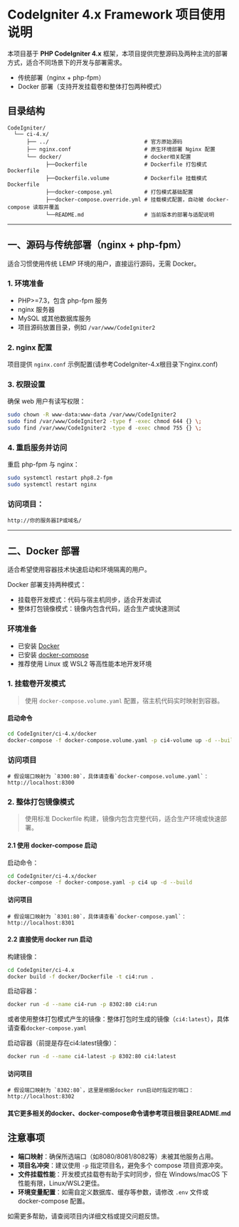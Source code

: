 # CodeIgniter 4.x Framework 项目使用说明

本项目基于 **PHP CodeIgniter 4.x** 框架，本项目提供完整源码及两种主流的部署方式，适合不同场景下的开发与部署需求。

- 传统部署（nginx + php-fpm）
- Docker 部署（支持开发挂载卷和整体打包两种模式）

## 目录结构

```text
CodeIgniter/
  └── ci-4.x/
      ├── ../                              # 官方原始源码
      ├── nginx.conf                       # 原生环境部署 Nginx 配置
      └── docker/                          # docker相关配置
            ├──Dockerfile                  # Dockerfile 打包模式Dockerfile
            ├──Dockerfile.volume           # Dockerfile 挂载模式Dockerfile
            ├──docker-compose.yml          # 打包模式基础配置
            ├──docker-compose.override.yml # 挂载模式配置，自动被 docker-compose 读取并覆盖
            └──README.md                   # 当前版本的部署与适配说明
```
---

## 一、源码与传统部署（nginx + php-fpm）

适合习惯使用传统 LEMP 环境的用户，直接运行源码，无需 Docker。

### 1. 环境准备

- PHP>=7.3，包含 php-fpm 服务
- nginx 服务器
- MySQL 或其他数据库服务
- 项目源码放置目录，例如 `/var/www/CodeIgniter2`

### 2. nginx 配置

项目提供 `nginx.conf` 示例配置(请参考CodeIgniter-4.x根目录下nginx.conf)

### 3. 权限设置

确保 web 用户有读写权限：

```bash
sudo chown -R www-data:www-data /var/www/CodeIgniter2
sudo find /var/www/CodeIgniter2 -type f -exec chmod 644 {} \;
sudo find /var/www/CodeIgniter2 -type d -exec chmod 755 {} \;
```

### 4. 重启服务并访问

重启 php-fpm 与 nginx：

```bash
sudo systemctl restart php8.2-fpm
sudo systemctl restart nginx
```

### 访问项目：
```
http://你的服务器IP或域名/
```
---

## 二、Docker 部署

适合希望使用容器技术快速启动和环境隔离的用户。

Docker 部署支持两种模式：

- 挂载卷开发模式：代码与宿主机同步，适合开发调试
- 整体打包镜像模式：镜像内包含代码，适合生产或快速测试

### 环境准备

- 已安装 [Docker](https://docs.docker.com/get-docker/)
- 已安装 [docker-compose](https://docs.docker.com/compose/install/)
- 推荐使用 Linux 或 WSL2 等高性能本地开发环境

### 1. 挂载卷开发模式

> 使用 `docker-compose.volume.yaml` 配置，宿主机代码实时映射到容器。

#### 启动命令

```bash
cd CodeIgniter/ci-4.x/docker
docker-compose -f docker-compose.volume.yaml -p ci4-volume up -d --build
```

### 访问项目
```
# 假设端口映射为 `8300:80`，具体请查看`docker-compose.volume.yaml`：
http://localhost:8300
```

### 2. 整体打包镜像模式

> 使用标准 Dockerfile 构建，镜像内包含完整代码，适合生产环境或快速部署。

#### 2.1 使用 docker-compose 启动

启动命令：

```bash
cd CodeIgniter/ci-4.x/docker
docker-compose -f docker-compose.yaml -p ci4 up -d --build
```
#### 访问项目

```
# 假设端口映射为 `8301:80`，具体请查看`docker-compose.yaml`：
http://localhost:8301
```

#### 2.2 直接使用 docker run 启动

构建镜像：

```bash
cd CodeIgniter/ci-4.x
docker build -f docker/Dockerfile -t ci4:run .
```

启动容器：

```bash
docker run -d --name ci4-run -p 8302:80 ci4:run
```

或者使用整体打包模式产生的镜像：整体打包时生成的镜像（`ci4:latest`），具体请查看`docker-compose.yaml`

启动容器（前提是存在ci4:latest镜像）：

```bash
docker run -d --name ci4-latest -p 8302:80 ci4:latest
```

#### 访问项目

```
# 假设端口映射为 `8302:80`，这里是根据docker run启动时指定的端口：
http://localhost:8302
```

#### 其它更多相关的docker、docker-compose命令请参考项目根目录README.md

## 注意事项

- **端口映射**：确保所选端口（如8080/8081/8082等）未被其他服务占用。
- **项目名冲突**：建议使用 `-p` 指定项目名，避免多个 compose 项目资源冲突。
- **文件挂载性能**：开发模式挂载卷有助于实时同步，但在 Windows/macOS 下性能有限，Linux/WSL2更佳。
- **环境变量配置**：如需自定义数据库、缓存等参数，请修改 `.env` 文件或 docker-compose 配置。

如需更多帮助，请查阅项目内详细文档或提交问题反馈。